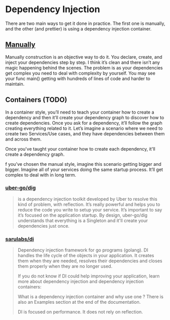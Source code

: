 # Dependency Injection

There are two main ways to get it done in practice. The first one is manually, and the other (and prettier) is using a dependency injection container.

## [Manually](manual/manual.go)

Manually construction is an objective way to do it. You declare, create, and inject your dependencies step by step. I think it’s clean and there isn’t any magic happening behind the scenes. The problem is as your dependencies get complex you need to deal with complexity by yourself. You may see your func main() getting with hundreds of lines of code and harder to maintain.

## Containers (TODO)

In a container style, you’ll need to teach your container how to create a dependency and then it’ll create your dependency graph to discover how to create dependencies. Once you ask for a dependency, it’ll follow the graph creating everything related to it. Let’s imagine a scenario where we need to create two Services/Use cases, and they have dependencies between them and across them.

Once you've taught your container how to create each dependency, it'll create a dependency graph.

f you’ve chosen the manual style, imagine this scenario getting bigger and bigger. Imagine all of your services doing the same startup process. It’ll get complex to deal with in long term.

### [uber-go/dig](https://github.com/uber-go/dig)

> is a dependency injection toolkit developed by Uber to resolve this kind of problem, with reflection. It’s really powerful and helps you to reduce the code you write to setup your service. It’s important to say it’s focused on the application startup. By design, uber-go/dig understands that everything is a Singleton and it'll create your dependencies just once.

### [sarulabs/di](https://github.com/sarulabs/di)

> Dependency injection framework for go programs (golang).
> DI handles the life cycle of the objects in your application. It creates them when they are needed, resolves their dependencies and closes them properly when they are no longer used.
>
>If you do not know if DI could help improving your application, learn more about dependency injection and dependency injection containers:
>
>What is a dependency injection container and why use one ?
>There is also an Examples section at the end of the documentation.
>
>DI is focused on performance. It does not rely on reflection.
